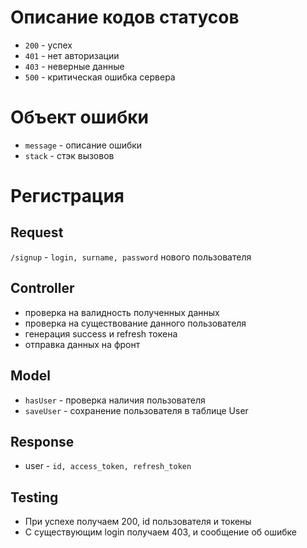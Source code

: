 # Описание кодов статусов
- `200` - успех
- `401` - нет авторизации
- `403` - неверные данные
- `500` - критическая ошибка сервера

# Объект ошибки
- `message` - описание ошибки
- `stack` - стэк вызовов

<!-- ## Request
## Controller
## Model
## Response
## Testing -->
# Регистрация

## Request
`/signup` - `login, surname, password` нового пользователя

## Controller
- проверка на валидность полученных данных
- проверка на существование данного пользователя
- генерация success и refresh токена
- отправка данных на фронт

## Model
- `hasUser` - проверка наличия пользователя
- `saveUser` - сохранение пользователя в таблице User

## Response
- user - `id, access_token, refresh_token`

## Testing
- При успехе получаем 200, id пользователя и токены
- С cуществующим login получаем 403, и сообщение об ошибке